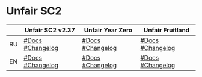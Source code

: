 # Unfair SC2

|    | Unfair SC2 v2.37 | Unfair Year Zero | Unfair Fruitland |
|----|------------|------------------|------------------|
| RU | [#Docs](./docs/ru/unfair-sc2/index.md) [#Changelog](./docs/ru/unfair-sc2/changelog.md) | [#Docs](./docs/ru/unfair-year-zero/docs.md) [#Changelog](./docs/ru/unfair-year-zero/changelog.md) | [#Docs](./docs/ru/unfair-fruitland/docs.md) [#Changelog](./docs/ru/unfair-fruitland/changelog.md) |
| EN | [#Docs](./docs/en/unfair-sc2/index.md) [#Changelog](./docs/en/unfair-sc2/changelog.md) | [#Docs](./docs/en/unfair-year-zero/docs.md) [#Changelog](./docs/en/unfair-year-zero/changelog.md) | [#Docs](./docs/en/unfair-fruitland/docs.md) [#Changelog](./docs/en/unfair-fruitland/changelog.md) |
